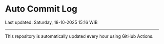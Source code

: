 # Auto Commit Log

Last updated: Saturday, 18-10-2025 15:16 WIB

---

This repository is automatically updated every hour using GitHub Actions.

